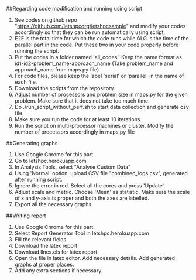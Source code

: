##Regarding code modification and running using script

1. See codes on github repo "https://github.com/letshpcorg/letshpcsample" and modify your codes accordingly so that they can be run automatically using script.
2. E2E is the total time for which the code runs while ALG is the time of the parallel part in the code. Put these two in your code properly before running the script.
3. Put the codes in a folder named 'all_codes'. Keep the name format as id1-id2-problem_name-approach_name (Take problem_name and approach_name from maps.py file)
4. For code files, please keep the label 'serial' or 'parallel' in the name of each file.
4. Download the scripts from the repository.
5. Adjust number of processors and problem size in maps.py for the given problem. Make sure that it does not take too much time.
6. Do ./run_script_without_perf.sh to start data collection and generate csv file.
7. Make sure you run the code for at least 10 iterations. 
8. Run the script on multi-processor machines or cluster. Modify the number of processors accordingly in maps.py file



##Generating graphs

1. Use Google Chrome for this part.
2. Go to letshpc.herokuapp.com
3. In Analysis Tools, select "Analyse Custom Data"
4. Using 'Normal' option, upload CSV file "combined_logs.csv", generated after running script.
5. Ignore the error in red. Select all the cores and press 'Update'.
6. Adjust scale and metric. Choose 'Mean' as statistic. Make sure the scale of x and y-axis is proper and both the axes are labelled.
7. Export all the necessary graphs.


##Writing report

1. Use Google Chrome for this part.
2. Select Report Generator Tool in letshpc.herokuapp.com
3. Fill the relevant fields
4. Download the latex report
5. Download llncs.cls for latex report.
6. Open the file in latex editor. Add necessary details. Add generated graphs at proper places.
7. Add any extra sections if necessary.
